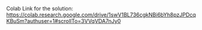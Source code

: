Colab Link for the solution:
https://colab.research.google.com/drive/1swV1BL736cgkNBi6bYh8pzJPDcqKBuSm?authuser=1#scrollTo=3VVqVDA7nJy0